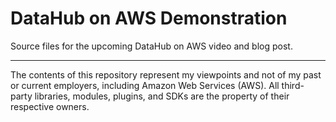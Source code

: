 # DataHub on AWS Demonstration

Source files for the upcoming DataHub on AWS video and blog post.

---
The contents of this repository represent my viewpoints and not of my past or current employers, including Amazon Web Services (AWS). All third-party libraries, modules, plugins, and SDKs are the property of their respective owners.

